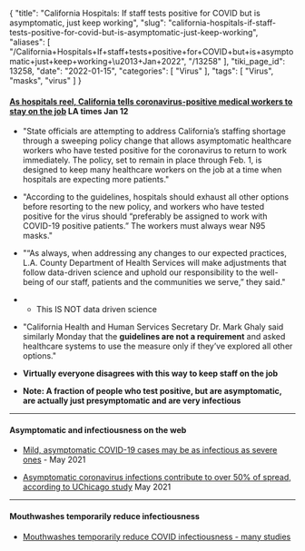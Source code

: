 {
    "title": "California Hospitals: If staff tests positive for COVID but is asymptomatic, just keep working",
    "slug": "california-hospitals-if-staff-tests-positive-for-covid-but-is-asymptomatic-just-keep-working",
    "aliases": [
        "/California+Hospitals+If+staff+tests+positive+for+COVID+but+is+asymptomatic+just+keep+working+\u2013+Jan+2022",
        "/13258"
    ],
    "tiki_page_id": 13258,
    "date": "2022-01-15",
    "categories": [
        "Virus"
    ],
    "tags": [
        "Virus",
        "masks",
        "virus"
    ]
}


#### [As hospitals reel, California tells coronavirus-positive medical workers to stay on the job](https://www.latimes.com/california/story/2022-01-12/california-to-covid-positive-healthcare-workers-keep-working) LA times Jan 12

* "State officials are attempting to address California’s staffing shortage through a sweeping policy change that allows asymptomatic healthcare workers who have tested positive for the coronavirus to return to work immediately. The policy, set to remain in place through Feb. 1, is designed to keep many healthcare workers on the job at a time when hospitals are expecting more patients."

* "According to the guidelines, hospitals should exhaust all other options before resorting to the new policy, and workers who have tested positive for the virus should “preferably be assigned to work with COVID-19 positive patients.” The workers must always wear N95 masks."

* "“As always, when addressing any changes to our expected practices, L.A. County Department of Health Services will make adjustments that follow data-driven science and uphold our responsibility to the well-being of our staff, patients and the communities we serve,” they said."

* * This IS NOT data driven science

* "California Health and Human Services Secretary Dr. Mark Ghaly said similarly Monday that the  **guidelines are not a requirement**  and asked healthcare systems to use the measure only if they’ve explored all other options."

*  **Virtually everyone disagrees with this way to keep staff on the job** 

*  **Note: A  fraction of people who test positive, but are asymptomatic, are actually just presymptomatic and are very infectious** 

---

#### Asymptomatic and infectiousness on the web

* [Mild, asymptomatic COVID-19 cases may be as infectious as severe ones](https://www.cidrap.umn.edu/news-perspective/2021/05/mild-asymptomatic-covid-19-cases-may-be-infectious-severe-ones) - May 2021

* [Asymptomatic coronavirus infections contribute to over 50% of spread, according to UChicago study](https://www.uchicagomedicine.org/forefront/coronavirus-disease-covid-19/asymptomatic-coronavirus-infections-contribute-to-over-50-percent-of-spread) May 2021

---

#### Mouthwashes temporarily reduce infectiousness

* [Mouthwashes temporarily reduce COVID infectiousness - many studies](/posts/mouthwashes-temporarily-reduce-covid-infectiousness-many-studies)